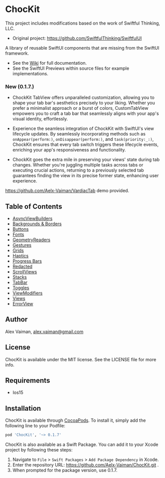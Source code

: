 # ChocKit 

This project includes modifications based on the work of Swiftful Thinking, LLC.
- Original project: https://github.com/SwiftfulThinking/SwiftfulUI

A library of reusable SwiftUI components that are missing from the SwiftUI framework.
- See the [Wiki](https://github.com/SwiftfulThinking/SwiftfulUI/wiki) for full documentation.
- See the SwiftUI Previews within source files for example implementations.

### New (0.1.7.)
- ChockKit TabView offers unparalleled customization, allowing you to shape your tab bar's aesthetics precisely to your liking. Whether you prefer a minimalist approach or a burst of colors, CustomTabView empowers you to craft a tab bar that seamlessly aligns with your app's visual identity, effortlessly.

- Experience the seamless integration of ChockKit with SwiftUI's view lifecycle updates. By seamlessly incorporating methods such as `onAppear(perform:)`, `onDisappear(perform:)`, and `task(priority:_:)`, ChockKit ensures that every tab switch triggers these lifecycle events, enriching your app's responsiveness and functionality.

- ChockKit goes the extra mile in preserving your views' state during tab changes. Whether you're juggling multiple tasks across tabs or executing crucial actions, returning to a previously selected tab guarantees finding the view in its precise former state, enhancing user experience.

https://github.com/Aelx-Vaiman/VardiacTab demo provided.

## Table of Contents
- [AsyncViewBuilders](https://github.com/SwiftfulThinking/SwiftfulUI/wiki/AsyncViewBuilders)
- [Backgrounds & Borders](https://github.com/SwiftfulThinking/SwiftfulUI/wiki/Backgrounds-&-Borders)
- [Buttons](https://github.com/SwiftfulThinking/SwiftfulUI/wiki/Buttons)
- [Fonts](https://github.com/SwiftfulThinking/SwiftfulUI/wiki/Fonts)
- [GeometryReaders](https://github.com/SwiftfulThinking/SwiftfulUI/wiki/GeometryReaders)
- [Gestures](https://github.com/SwiftfulThinking/SwiftfulUI/wiki/Gestures)
- [Grids](https://github.com/SwiftfulThinking/SwiftfulUI/wiki/Grids)
- [Haptics](https://github.com/SwiftfulThinking/SwiftfulUI/wiki/Haptics)
- [Progress Bars](https://github.com/SwiftfulThinking/SwiftfulUI/wiki/Progress-Bars)
- [Redacted](https://github.com/SwiftfulThinking/SwiftfulUI/wiki/Redacted)
- [ScrollViews](https://github.com/SwiftfulThinking/SwiftfulUI/wiki/ScrollViews)
- [Stacks](https://github.com/SwiftfulThinking/SwiftfulUI/wiki/Stacks)
- [TabBar](https://github.com/SwiftfulThinking/SwiftfulUI/wiki/TabBar)
- [Toggles](https://github.com/SwiftfulThinking/SwiftfulUI/wiki/Toggles)
- [ViewModifiers](https://github.com/SwiftfulThinking/SwiftfulUI/wiki/ViewModifiers)
- [Views](https://github.com/SwiftfulThinking/SwiftfulUI/wiki/Views)
- [ErrorView](https://github.com/Aelx-Vaiman/ChocKit/wiki/ErrorView)

## Author

Alex Vaiman, alex.vaiman@gmail.com

## License

ChocKit is available under the MIT license. See the LICENSE file for more info.

## Requirements

- Ios15

## Installation

ChocKit is available through [CocoaPods](https://cocoapods.org). To install it, simply add the following line to your Podfile:

```ruby
pod 'ChocKit', '~> 0.1.7'
```
ChocKit is also available as a Swift Package. You can add it to your Xcode project by following these steps:

1. Navigate to `File` > `Swift Packages` > `Add Package Dependency` in Xcode.
2. Enter the repository URL: https://github.com/Aelx-Vaiman/ChocKit.git .
3. When prompted for the package version, use 0.1.7.



